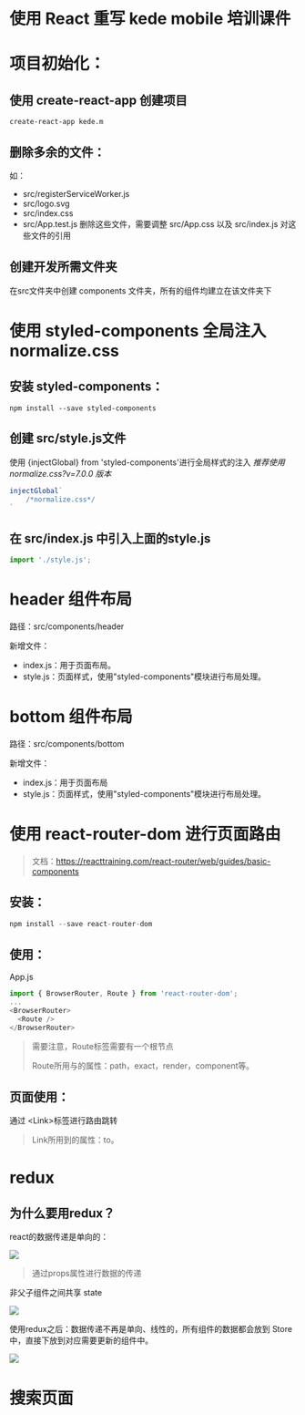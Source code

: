 # 使用 React 重写 kede mobile 培训课件
# 项目初始化：
## 使用 create-react-app 创建项目
```shell
create-react-app kede.m
```

## 删除多余的文件：
如：
- src/registerServiceWorker.js
- src/logo.svg
- src/index.css
- src/App.test.js
  删除这些文件，需要调整 src/App.css 以及 src/index.js 对这些文件的引用

## 创建开发所需文件夹
在src文件夹中创建 components 文件夹，所有的组件均建立在该文件夹下

# 使用 styled-components 全局注入 normalize.css
## 安装 styled-components：
```node
npm install --save styled-components
```
## 创建 src/style.js文件
使用 {injectGlobal} from 'styled-components'进行全局样式的注入
*推荐使用 normalize.css?v=7.0.0 版本*
```javascript
injectGlobal`
    /*normalize.css*/
`
```
## 在 src/index.js 中引入上面的style.js
```javascript
import './style.js';
```

# header 组件布局
路径：src/components/header

新增文件：

- index.js：用于页面布局。
- style.js：页面样式，使用"styled-components"模块进行布局处理。


# bottom 组件布局
路径：src/components/bottom

新增文件：

- index.js：用于页面布局
- style.js：页面样式，使用"styled-components"模块进行布局处理。


# 使用 react-router-dom 进行页面路由
>文档：https://reacttraining.com/react-router/web/guides/basic-components
## 安装：
```javascript
npm install --save react-router-dom
```

## 使用：
App.js
```javascript
import { BrowserRouter, Route } from 'react-router-dom';
...
<BrowserRouter>
  <Route /> 
</BrowserRouter>
```
> 需要注意，Route标签需要有一个根节点
> 
> Route所用与的属性：path，exact，render，component等。


## 页面使用：
通过 \<Link\>标签进行路由跳转
> Link所用到的属性：to。

# redux 

## 为什么要用redux？
react的数据传递是单向的：

![](https://img2018.cnblogs.com/blog/1101407/201809/1101407-20180925105021714-34921900.gif)
>通过props属性进行数据的传递


非父子组件之间共享 state

![](https://img2018.cnblogs.com/blog/1101407/201809/1101407-20180925105319011-1739129400.gif)


使用redux之后：数据传递不再是单向、线性的，所有组件的数据都会放到 Store 中，直接下放到对应需要更新的组件中。

![](https://img2018.cnblogs.com/blog/1101407/201809/1101407-20180925105428122-702281697.gif)

# 搜索页面
